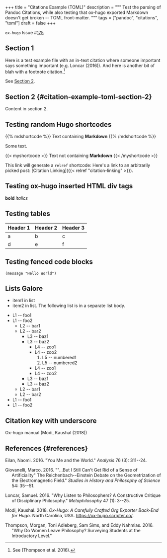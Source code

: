 +++
title = "Citations Example (TOML)"
description = """
  Test the parsing of Pandoc Citations, while also testing that ox-hugo
  exported Markdown doesn't get broken -- TOML front-matter.
  """
tags = ["pandoc", "citations", "toml"]
draft = false
+++

`ox-hugo` Issue
\#[175](https://github.com/kaushalmodi/ox-hugo/issues/175)

## Section 1

Here is a test example file with an in-text citation where someone
important says something important (e.g. Loncar (2016)). And here is
another bit of blah with a footnote citation.[^fn:1]

See [Section 2](#citation-example-toml-section-2).

## Section 2 {#citation-example-toml-section-2}

Content in section 2.

## Testing random Hugo shortcodes

{{% mdshortcode %}} Text containing **Markdown** {{% /mdshortcode %}}

Some text.

{{< myshortcode >}} Text not containing **Markdown** {{< /myshortcode >}}

This link will generate a `relref` shortcode: Here's a link to an
arbitrarily picked post: [Citation Linking]({{< relref "citation-linking" >}}).

## Testing ox-hugo inserted HTML div tags

<div class="foo">

<div>

</div>

**bold** *italics*

</div>

## Testing tables

| Header 1 | Header 2 | Header 3 |
|----------|----------|----------|
| a        | b        | c        |
| d        | e        | f        |

## Testing fenced code blocks

``` emacs-lisp
(message "Hello World")
```

## Lists Galore

-   item1 in list
-   item2 in list. The following list is in a separate list body.

<!--listend-->

-   L1 -- foo1
-   L1 -- foo2
    -   L2 -- bar1
    -   L2 -- bar2
        -   L3 -- baz1
        -   L3 -- baz2
            -   L4 -- zoo1
            -   L4 -- zoo2
                1.  L5 -- numbered1
                2.  L5 -- numbered2
            -   L4 -- zoo1
            -   L4 -- zoo2
        -   L3 -- baz1
        -   L3 -- baz2
    -   L2 -- bar1
    -   L2 -- bar2
-   L1 -- foo1
-   L1 -- foo2

## Citation key with underscore

Ox-hugo manual (Modi, Kaushal (2018))

## References {#references}

<div id="refs" class="references csl-bib-body hanging-indent">
  <div></div>


<div id="ref-eilan2016" class="csl-entry">
  <div></div>

Eilan, Naomi. 2016. "You Me and the World." *Analysis* 76 (3): 311--24.

</div>

<div id="ref-giovanelli2016" class="csl-entry">
  <div></div>

Giovanelli, Marco. 2016. "\"\...But I Still Can't Get Rid of a Sense of
Artificiality\" The Reichenbach--Einstein Debate on the Geometrization
of the Electromagnetic Field." *Studies in History and Philosophy of
Science* 54: 35--51.

</div>

<div id="ref-loncar2016" class="csl-entry">
  <div></div>

Loncar, Samuel. 2016. "Why Listen to Philosophers? A Constructive
Critique of Disciplinary Philosophy." *Metaphilosophy* 47 (1): 3--25.

</div>

<div id="ref-ox_hugo_man" class="csl-entry">
  <div></div>

Modi, Kaushal. 2018. *Ox-Hugo: A Carefully Crafted Org Exporter Back-End
for Hugo*. North Carolina, USA. <https://ox-hugo.scripter.co/>.

</div>

<div id="ref-thompson2016" class="csl-entry">
  <div></div>

Thompson, Morgan, Toni Adleberg, Sam Sims, and Eddy Nahmias. 2016. "Why
Do Women Leave Philosophy? Surveying Students at the Introductory
Level."

</div>

</div>

[^fn:1]: See (Thompson et al. 2016).
